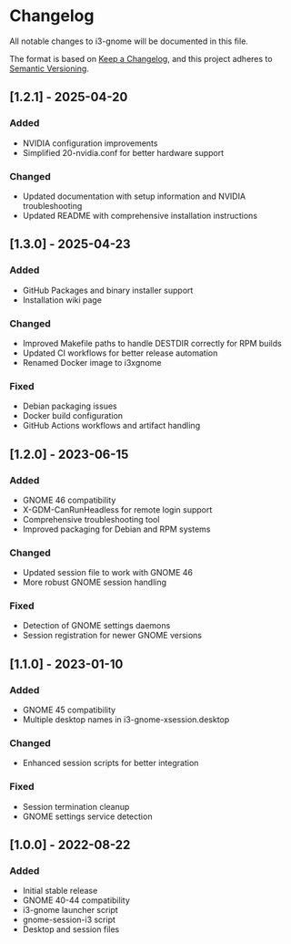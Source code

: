# Changelog

All notable changes to i3-gnome will be documented in this file.

The format is based on [Keep a Changelog](https://keepachangelog.com/en/1.0.0/),
and this project adheres to [Semantic Versioning](https://semver.org/spec/v2.0.0.html).

## [1.2.1] - 2025-04-20

### Added
- NVIDIA configuration improvements
- Simplified 20-nvidia.conf for better hardware support

### Changed
- Updated documentation with setup information and NVIDIA troubleshooting
- Updated README with comprehensive installation instructions

## [1.3.0] - 2025-04-23

### Added
- GitHub Packages and binary installer support
- Installation wiki page

### Changed
- Improved Makefile paths to handle DESTDIR correctly for RPM builds
- Updated CI workflows for better release automation
- Renamed Docker image to i3xgnome

### Fixed
- Debian packaging issues
- Docker build configuration
- GitHub Actions workflows and artifact handling

## [1.2.0] - 2023-06-15

### Added
- GNOME 46 compatibility
- X-GDM-CanRunHeadless for remote login support
- Comprehensive troubleshooting tool
- Improved packaging for Debian and RPM systems

### Changed
- Updated session file to work with GNOME 46
- More robust GNOME session handling

### Fixed
- Detection of GNOME settings daemons
- Session registration for newer GNOME versions

## [1.1.0] - 2023-01-10

### Added
- GNOME 45 compatibility
- Multiple desktop names in i3-gnome-xsession.desktop

### Changed
- Enhanced session scripts for better integration

### Fixed
- Session termination cleanup
- GNOME settings service detection

## [1.0.0] - 2022-08-22

### Added
- Initial stable release
- GNOME 40-44 compatibility
- i3-gnome launcher script
- gnome-session-i3 script
- Desktop and session files 